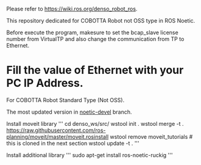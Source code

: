 Please refer to https://wiki.ros.org/denso_robot_ros.

This repository dedicated for COBOTTA Robot not OSS type in ROS Noetic.

Before execute the program, makesure to set the bcap_slave license number from VirtualTP and also change the communication from TP to Ethernet. 

Fill the value of Ethernet with your PC IP Address.
=======
For COBOTTA Robot Standard Type (Not OSS).

The most updated version in [noetic-devel](https://github.com/rizgiak/denso_robot_ros/tree/noetic-devel) branch.


Install moveit library
'''
cd denso_ws/src/
wstool init .
wstool merge -t . https://raw.githubusercontent.com/ros-planning/moveit/master/moveit.rosinstall
wstool remove  moveit_tutorials  # this is cloned in the next section
wstool update -t .
'''

Install additional library
'''
sudo apt-get install ros-noetic-ruckig
'''

